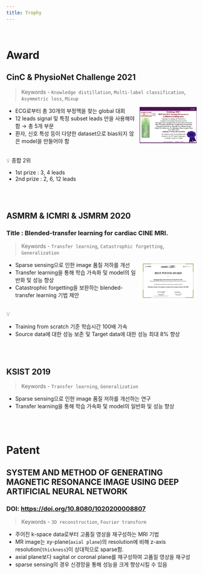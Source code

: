 ```yaml
---
title: Trophy
---
```

<br>
<h1>Award</h1>


## CinC & PhysioNet Challenge 2021
> Keywords - `Knowledge distillation`, `Multi-label classification`, `Asymmetric loss`, `Mixup`

<img src='img/PhysioNet_award.jpg' align='right' style="width: 30%;margin-left: 10px;">

- ECG로부터 총 30개의 부정맥을 찾는 global 대회
- 12 leads signal 및 특정 subset leads 만을 사용해야 함 → 총 5개 부문
- 환자, 신호 특성 등이 다양한 dataset으로 bias되지 않은 model을 만들어야 함
<br>
<aside>
💡 종합 2위

- 1st prize : 3, 4 leads
- 2nd prize : 2, 6, 12 leads
</aside>
<br><br>

## ASMRM & ICMRI & JSMRM 2020
### Title : Blended-transfer learning for cardiac CINE MRI.
> Keywords - `Transfer learning`, `Catastrophic forgetting`, `Generalization`

<img src='img/ASMRM_award.png' align='right' style="width: 30%;margin-left: 10px;">

- Sparse sensing으로 인한 image 품질 저하를 개선
- Transfer learning을 통해 학습 가속화 및 model의 일반화 및 성능 향상
- Catastrophic forgetting을 보완하는 blended-transfer learning 기법 제안
<br>
<aside>
💡   

- Training from scratch 기준 학습시간 100배 가속
- Source data에 대한 성능 보존 및 Target data에 대한 성능 최대 8% 향상
</aside>
<br><br>

## KSIST 2019
> Keywords - `Transfer learning`, `Generalization`
- Sparse sensing으로 인한 image 품질 저하를 개선하는 연구
- Transfer learning을 통해 학습 가속화 및 model의 일반화 및 성능 향상
<br><br>
<br><br>

# Patent

## SYSTEM AND METHOD OF GENERATING MAGNETIC RESONANCE IMAGE USING DEEP ARTIFICIAL NEURAL NETWORK
### DOI: https://doi.org/10.8080/1020200008807
> Keywords - `3D reconstruction`, `Fourier transform`
- 주어진 k-space data로부터 고품질 영상을 재구성하는 MRI 기법
- MR image는 xy-plane(`axial plane`)의 resolution에 비해 z-axis resolution(`thickness`)이 상대적으로 sparse함.
- axial plane보다 sagital or coronal plane를 재구성하여 고품질 영상을 재구성
- sparse sensing의 경우 신경망을 통해 성능을 크게 향상시킬 수 있음
<br><br>
